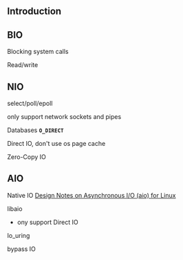 ## Introduction





## BIO

Blocking system calls

Read/write



## NIO



select/poll/epoll



only support network sockets and pipes



Databases  **`O_DIRECT`**

Direct IO, don't use os page cache

Zero-Copy IO







## AIO
Native IO
[Design Notes on Asynchronous I/O (aio) for Linux](http://lse.sourceforge.net/io/aionotes.txt)

libaio

- ony support Direct IO





Io_uring


bypass IO
